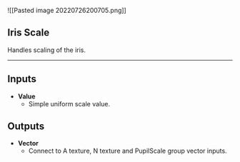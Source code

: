 ![[Pasted image 20220726200705.png]]
## Iris Scale 
Handles scaling of the iris.

---
## Inputs

- **Value**
	- Simple uniform scale value.

## Outputs 

- **Vector**
	- Connect to A texture, N texture and PupilScale group vector inputs.
